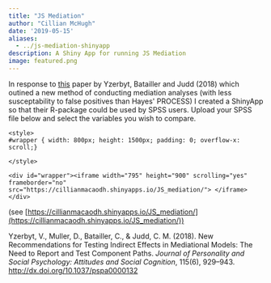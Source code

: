 ```yaml
---
title: "JS Mediation"
author: "Cillian McHugh"
date: '2019-05-15'
aliases: 
  - ../js-mediation-shinyapp
description: A Shiny App for running JS Mediation
image: featured.png
---
```



In response to [this](https://perso.uclouvain.be/vincent.yzerbyt/Yzerbyt%20et%20al.%20JPSP%202018.pdf) paper by Yzerbyt, Batailler and Judd (2018) which outined a new method of conducting mediation analyses (with less susceptability to false positives than Hayes' PROCESS) I created a ShinyApp so that their R-package could be used by SPSS users. Upload your SPSS file below and select the variables you wish to compare.

```{=html}
<style>
#wrapper { width: 800px; height: 1500px; padding: 0; overflow-x: scroll;}

</style>

<div id="wrapper"><iframe width="795" height="900" scrolling="yes" frameborder="no"  src="https://cillianmacaodh.shinyapps.io/JS_mediation/"> </iframe></div>

```


(see [https://cillianmacaodh.shinyapps.io/JS_mediation/](https://cillianmacaodh.shinyapps.io/JS_mediation/))

Yzerbyt, V., Muller, D., Batailler, C., & Judd, C. M. (2018). New Recommendations for Testing Indirect Effects in Mediational Models: The Need to Report and Test Component Paths. *Journal of Personality and Social Psychology: Attitudes and Social Cognition*, 115(6), 929–943. http://dx.doi.org/10.1037/pspa0000132

